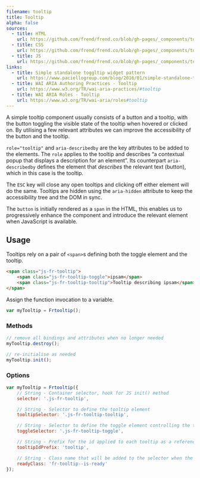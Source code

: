 ```yaml
---
filename: tooltip
title: Tooltip
alpha: false
sources:
  - title: HTML
    url: https://github.com/frend/frend.co/blob/gh-pages/_components/tooltip/tooltip.html
  - title: CSS
    url: https://github.com/frend/frend.co/blob/gh-pages/_components/tooltip/tooltip.css
  - title: JS
    url: https://github.com/frend/frend.co/blob/gh-pages/_components/tooltip/tooltip.js
links:
  - title: Simple standalone toggltip widget pattern
    url: https://www.paciellogroup.com/blog/2016/01/simple-standalone-toggletip-widget-pattern/
  - title: WAI ARIA Authoring Practices - Tooltip
    url: https://www.w3.org/TR/wai-aria-practices/#tooltip
  - title: WAI ARIA Roles - Tooltip
    url: https://www.w3.org/TR/wai-aria/roles#tooltip
---
```


A simple tooltip component usually consists of a button and a tooltip, with the button toggling the visible state of the tooltip when hovered or clicked on. By utilising a few relevant attributes we can improve the accessibility of the button and the tooltip.

`role="tooltip"` and `aria-describedby` are the key attributes to be added to the elements. The `role` applies to the tooltip and describes “a contextual popup that displays a description for an element”. Its counterpart `aria-describedby` defines the element that *describes* the relevant text (button), which in this case is the tooltip.

The `ESC` key will close any open tooltips and clicking off either element will do the same. Tooltips are hidden using the `aria-hidden` attribute to keep the accessibility tree and the DOM in sync.

The `button` is initially rendered as a `span` in the HTML, this enables us to progressively enhance the component and introduce the relevant element when JavaScript is available.

## Usage

Tooltips rely on a pair of `<span>`s defining both the toggle element and the tooltip.

~~~ html
<span class="js-fr-tooltip">
	<span class="js-fr-tooltip-toggle">ipsam</span>
	<span class="js-fr-tooltip-tooltip">Tooltip describing ipsam</span>
</span>
~~~

Assign the function invocation to a variable.

~~~ js
var myTooltip = Frtooltip();
~~~

### Methods

~~~ js
// remove all bindings and attributes when no longer needed
myTooltip.destroy();

// re-initialise as needed
myTooltip.init();
~~~

### Options

~~~ js
var myTooltip = Frtooltip({
	// String - Container selector, hook for JS init() method
	selector: '.js-fr-tooltip',

	// String - Selector to define the tooltip element
	tooltipSelector: '.js-fr-tooltip-tooltip',

	// String - Selector to define the toggle element controlling the tooltip
	toggleSelector: '.js-fr-tooltip-toggle',

	// String - Prefix for the id applied to each tooltip as a reference for the toggle
	tooltipIdPrefix: 'tooltip',

	// String - Class name that will be added to the selector when the component has been initialised
	readyClass: 'fr-tooltip--is-ready'
});
~~~